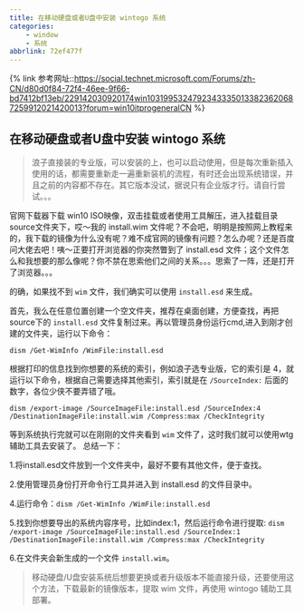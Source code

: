 ```yaml
---
title: 在移动硬盘或者U盘中安装 wintogo 系统
categories: 
    - window
    - 系统
abbrlink: 72ef477f
---
```



{% link 参考网址::https://social.technet.microsoft.com/Forums/zh-CN/d80d0f84-72f4-46ee-9f66-bd7412bf13eb/229142030920174win10319953247923433350133823620687259912021420013?forum=win10itprogeneralCN %}

<!-- more -->

<!-- @import "[TOC]" {cmd="toc" depthFrom=2 depthTo=6 orderedList=true} -->

## 在移动硬盘或者U盘中安装 wintogo 系统

> 浪子直接装的专业版，可以安装的上，也可以启动使用，但是每次重新插入使用的话，都需要重新走一遍重新装机的流程，有时还会出现系统错误，并且之前的内容都不存在。其它版本没试，据说只有企业版才行。请自行尝试。。。

官网下载器下载 win10 ISO映像，双击挂载或者使用工具解压，进入挂载目录source文件夹下，哎～我的 install.wim 文件呢？不会吧，明明是按照网上教程来的，我下载的镜像为什么没有呢？难不成官网的镜像有问题？怎么办呢？还是百度问大佬去吧！咦～正要打开浏览器的你突然瞥到了 install.esd 文件；这个文件怎么和我想要的那么像呢？你不禁在思索他们之间的关系。。。思索了一阵，还是打开了浏览器。。。

的确，如果找不到 `wim` 文件，我们确实可以使用 `install.esd` 来生成。

首先，我么在任意位置创建一个空文件夹，推荐在桌面创建，方便查找，再把source下的 `install.esd` 文件复制过来。再以管理员身份运行cmd,进入到刚才创建的文件夹，运行以下命令：

`dism /Get-WimInfo /WimFile:install.esd`

根据打印的信息找到你想要的系统的索引，例如浪子选专业版，它的索引是 4，就运行以下命令，根据自己需要选择其他索引，索引就是在 `/SourceIndex:` 后面的数字，各位少侠不要弄错了哦。

`dism /export-image /SourceImageFile:install.esd /SourceIndex:4 /DestinationImageFile:install.wim /Compress:max /CheckIntegrity`

等到系统执行完就可以在刚刚的文件夹看到 `wim` 文件了，这时我们就可以使用wtg辅助工具去安装了。
总结一下：

1.将install.esd文件放到一个文件夹中，最好不要有其他文件，便于查找。

2.使用管理员身份打开命令行工具并进入到 install.esd 的文件目录中。

4.运行命令：`dism /Get-WimInfo /WimFile:install.esd`

5.找到你想要导出的系统内容序号，比如index:1，然后运行命令进行提取:
`dism /export-image /SourceImageFile:install.esd /SourceIndex:1 /DestinationImageFile:install.wim /Compress:max /CheckIntegrity`

6.在文件夹会新生成的一个文件 `install.wim`。

> 移动硬盘/U盘安装系统后想要更换或者升级版本不能直接升级，还要使用这个方法，下载最新的镜像版本，提取 wim 文件，再使用 wintogo 辅助工具部署。